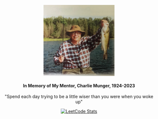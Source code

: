 <p align="center">
  <a href="https://www.stripe.press/poor-charlies-almanack/cover">
    <img src="img/munger.jpg" width="230" height="230" >
  </a>
  <h4 align="center">In Memory of My Mentor, Charlie Munger, 1924-2023</h3>
  <p align="center">
    "Spend each day trying to be a little wiser than you were when you woke up"
  </p>
</p>

<p align="center">
    <a href="https://leetcode.com/michaelfu1998/" target="_blank">
        <img src="https://leetcard.jacoblin.cool/michaelfu1998?theme=light&font=PT%20Sans%20Caption" alt="LeetCode Stats">
    </a>
</p>
